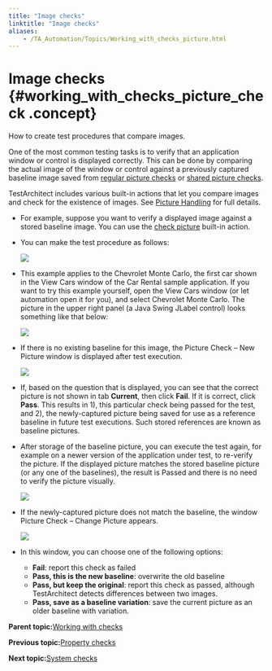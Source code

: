 ```yaml
--- 
title: "Image checks"
linktitle: "Image checks"
aliases: 
    - /TA_Automation/Topics/Working_with_checks_picture.html
---
```

# Image checks {#working_with_checks_picture_check .concept}

How to create test procedures that compare images.

One of the most common testing tasks is to verify that an application window or control is displayed correctly. This can be done by comparing the actual image of the window or control against a previously captured baseline image saved from [regular picture checks](../../TA_Help/Topics/Projects_and_tests_picture_check.html) or [shared picture checks](../../TA_Help/Topics/Projects_and_tests_picture_check.html).

TestArchitect includes various built-in actions that let you compare images and check for the existence of images. See [Picture Handling](bia_picture_handling.html) for full details.

-   For example, suppose you want to verify a displayed image against a stored baseline image. You can use the [check picture](bia_check_picture.html) built-in action.
-   You can make the test procedure as follows:

    ![](../Images/bia_check_picture_pgm.png)

-   This example applies to the Chevrolet Monte Carlo, the first car shown in the View Cars window of the Car Rental sample application. If you want to try this example yourself, open the View Cars window \(or let automation open it for you\), and select Chevrolet Monte Carlo. The picture in the upper right panel \(a Java Swing JLabel control\) looks something like that below:

    ![](../Images/bia_check_picture_aut_1.png)

-   If there is no existing baseline for this image, the Picture Check – New Picture window is displayed after test execution.

    ![](../Images/bia_check_picture_aut_3.png)

-   If, based on the question that is displayed, you can see that the correct picture is not shown in tab **Current**, then click **Fail**. If it is correct, click **Pass**. This results in 1\), this particular check being passed for the test, and 2\), the newly-captured picture being saved for use as a reference baseline in future test executions. Such stored references are known as baseline pictures.
-   After storage of the baseline picture, you can execute the test again, for example on a newer version of the application under test, to re-verify the picture. If the displayed picture matches the stored baseline picture \(or any one of the baselines\), the result is Passed and there is no need to verify the picture visually.

    ![](../Images/bia_check_picture_res.png)

-   If the newly-captured picture does not match the baseline, the window Picture Check – Change Picture appears.

    ![](../Images/bia_check_picture_aut_9.png)

-   In this window, you can choose one of the following options:
    -   **Fail**: report this check as failed
    -   **Pass, this is the new baseline**: overwrite the old baseline
    -   **Pass, but keep the original**: report this check as passed, although TestArchitect detects differences between two images.
    -   **Pass, save as a baseline variation**: save the current picture as an older baseline with variation.

**Parent topic:**[Working with checks](../../TA_Automation/Topics/Automation_model_working_with_checks.html)

**Previous topic:**[Property checks](../../TA_Automation/Topics/Working_with_checks_property.html)

**Next topic:**[System checks](../../TA_Automation/Topics/Working_with_checks_operating_system.html)

